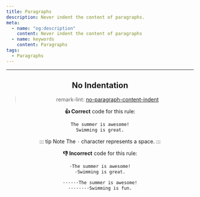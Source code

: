 ```yaml
---
title: Paragraphs
description: Never indent the content of paragraphs.
meta:
  - name: "og:description"
    content: Never indent the content of paragraphs
  - name: keywords
    content: Paragraphs
tags:
  - Paragraphs
---
```


<Header/>

---

## No Indentation

> remark-lint: [no-paragraph-content-indent](https://github.com/remarkjs/remark-lint/tree/master/packages/remark-lint-no-paragraph-content-indent "Link to remarkjs")

**:thumbsup: Correct** code for this rule:

```markdown
The summer is awesome!
Swimming is great.
```

::: tip Note
The `·` character represents a space.
:::

**:thumbsdown: Incorrect** code for this rule:

```markdown
·The summer is awesome!
·Swimming is great.
```

```markdown
······The summer is awesome!
········Swimming is fun.
```
